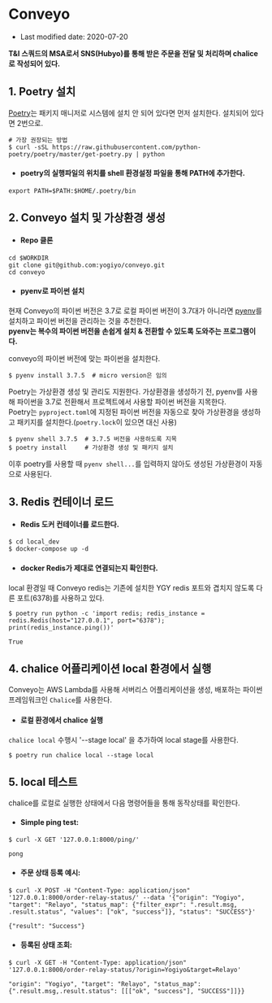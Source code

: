 # Conveyo

* Last modified date: 2020-07-20

**T&I 스쿼드의 MSA로서 SNS(Hubyo)를 통해 받은 주문을 전달 및 처리하며 chalice로 작성되어 있다.**


## 1. Poetry 설치

[Poetry](https://python-poetry.org/)는 패키지 매니저로 시스템에 설치 안 되어 있다면 먼저 설치한다. 설치되어 있다면 2번으로.

```shell
# 가장 권장되는 방법
$ curl -sSL https://raw.githubusercontent.com/python-poetry/poetry/master/get-poetry.py | python
```

* #### poetry의 실행파일의 위치를 shell 환경설정 파일을 통해 PATH에 추가한다.

```shell
export PATH=$PATH:$HOME/.poetry/bin
```


## 2. Conveyo 설치 및 가상환경 생성

* #### Repo 클론

```shell
cd $WORKDIR
git clone git@github.com:yogiyo/conveyo.git
cd conveyo
```

* #### pyenv로 파이썬 설치

현재 Conveyo의 파이썬 버전은 3.7로 로컬 파이썬 버전이 3.7대가 아니라면 [pyenv](https://github.com/pyenv/pyenv)를 설치하고 파이썬 버전을 관리하는 것을 추천한다.  
**pyenv는 복수의 파이썬 버전을 손쉽게 설치 & 전환할 수 있도록 도와주는 프로그램이다.**

conveyo의 파이썬 버전에 맞는 파이썬을 설치한다.

```shell
$ pyenv install 3.7.5  # micro version은 임의
```

Poetry는 가상환경 생성 및 관리도 지원한다. 가상환경을 생성하기 전, pyenv를 사용해 파이썬을 3.7로 전환해서 프로젝트에서 사용할 파이썬 버전을 지목한다.  
Poetry는 `pyproject.toml`에 지정된 파이썬 버전을 자동으로 찾아 가상환경을 생성하고 패키지를 설치한다.(`poetry.lock`이 있으면 대신 사용)  

```shell
$ pyenv shell 3.7.5  # 3.7.5 버전을 사용하도록 지목
$ poetry install     # 가상환경 생성 및 패키지 설치
```

이후 poetry를 사용할 때 `pyenv shell...`를 입력하지 않아도 생성된 가상환경이 자동으로 사용된다.


## 3. Redis 컨테이너 로드

* #### Redis 도커 컨테이너를 로드한다.

```shell
$ cd local_dev
$ docker-compose up -d
```

* #### docker Redis가 제대로 연결되는지 확인한다.

local 환경일 때 Conveyo redis는 기존에 설치한 YGY redis 포트와 겹치지 않도록 다른 포트(6378)를 사용하고 있다.

```shell
$ poetry run python -c 'import redis; redis_instance = redis.Redis(host="127.0.0.1", port="6378"); print(redis_instance.ping())'

True
```


## 4. chalice 어플리케이션 local 환경에서 실행

Conveyo는 AWS Lambda를 사용해 서버리스 어플리케이션을 생성, 배포하는 파이썬 프레임워크인 `Chalice`를 사용한다.

* #### 로컬 환경에서 chalice 실행

`chalice local` 수행시 '--stage local' 을 추가하여 local stage를 사용한다.

```shell
$ poetry run chalice local --stage local
```


## 5. local 테스트

chalice를 로컬로 실행한 상태에서 다음 명령어들을 통해 동작상태를 확인한다.

* #### Simple ping test:

```shell
$ curl -X GET '127.0.0.1:8000/ping/'

pong
```

* #### 주문 상태 등록 예시:

```shell
$ curl -X POST -H "Content-Type: application/json" '127.0.0.1:8000/order-relay-status/' --data '{"origin": "Yogiyo", "target": "Relayo", "status_map": {"filter_expr": ".result.msg, .result.status", "values": ["ok", "success"]}, "status": "SUCCESS"}'

{"result": "Success"}
```

* #### 등록된 상태 조회:

```shell
$ curl -X GET -H "Content-Type: application/json" '127.0.0.1:8000/order-relay-status/?origin=Yogiyo&target=Relayo'

"origin": "Yogiyo", "target": "Relayo", "status_map": {".result.msg,.result.status": [[["ok", "success"], "SUCCESS"]]}}
```
